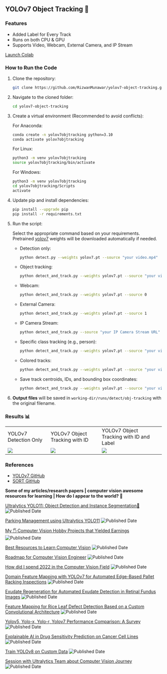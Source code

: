 ## YOLOv7 Object Tracking 🚀

### Features
- Added Label for Every Track
- Runs on both CPU & GPU
- Supports Video, Webcam, External Camera, and IP Stream

[Launch Colab](https://colab.research.google.com/drive/1xrB76UQ_LaVaBAxfTi8-a9dIcazmxD5b?usp=sharing)

### How to Run the Code

1. Clone the repository:
   
    ```bash
    git clone https://github.com/RizwanMunawar/yolov7-object-tracking.git
    ```
3. Navigate to the cloned folder:
    ```bash
    cd yolov7-object-tracking
    ```

4. Create a virtual environment (Recommended to avoid conflicts):

    For Anaconda:
    ```bash
    conda create -n yolov7objtracking python=3.10
    conda activate yolov7objtracking
    ```

    For Linux:
    ```bash
    python3 -m venv yolov7objtracking
    source yolov7objtracking/bin/activate
    ```

    For Windows:
    ```bash
    python3 -m venv yolov7objtracking
    cd yolov7objtracking/Scripts
    activate
    ```

5. Update pip and install dependencies:
    ```bash
    pip install --upgrade pip
    pip install -r requirements.txt
    ```

6. Run the script:

    Select the appropriate command based on your requirements. Pretrained [yolov7](https://github.com/WongKinYiu/yolov7/releases/download/v0.1/yolov7.pt) weights will be downloaded automatically if needed.

    - Detection only:
      ```bash
      python detect.py --weights yolov7.pt --source "your video.mp4"
      ```

    - Object tracking:
      ```bash
      python detect_and_track.py --weights yolov7.pt --source "your video.mp4"
      ```

    - Webcam:
      ```bash
      python detect_and_track.py --weights yolov7.pt --source 0
      ```

    - External Camera:
      ```bash
      python detect_and_track.py --weights yolov7.pt --source 1
      ```

    - IP Camera Stream:
      ```bash
      python detect_and_track.py --source "your IP Camera Stream URL" --device 0
      ```

    - Specific class tracking (e.g., person):
      ```bash
      python detect_and_track.py --weights yolov7.pt --source "your video.mp4" --classes 0
      ```

    - Colored tracks:
      ```bash
      python detect_and_track.py --weights yolov7.pt --source "your video.mp4" --colored-trk
      ```

    - Save track centroids, IDs, and bounding box coordinates:
      ```bash
      python detect_and_track.py --weights yolov7.pt --source "your video.mp4" --save-txt --save-bbox-dim
      ```

7. **Output files** will be saved in `working-dir/runs/detect/obj-tracking` with the original filename.

### Results 📊
<table>
  <tr>
    <td>YOLOv7 Detection Only</td>
    <td>YOLOv7 Object Tracking with ID</td>
    <td>YOLOv7 Object Tracking with ID and Label</td>
  </tr>
  <tr>
    <td><img src="https://user-images.githubusercontent.com/62513924/196107891-bb8124de-99c6-4039-b556-2ade403bd985.png"></td>
    <td><img src="https://user-images.githubusercontent.com/62513924/185798283-0455ce49-4359-4e52-8d69-fd30dd61c5b4.png"></td>
    <td><img src="https://user-images.githubusercontent.com/62513924/191241661-ed5b87eb-5c8c-49bc-8301-531ee86f3b38.png"></td>
  </tr>
</table>

### References

- [YOLOv7 GitHub](https://github.com/WongKinYiu/yolov7)
- [SORT GitHub](https://github.com/abewley/sort)

**Some of my articles/research papers | computer vision awesome resources for learning | How do I appear to the world? 🚀**

[Ultralytics YOLO11: Object Detection and Instance Segmentation🤯](https://muhammadrizwanmunawar.medium.com/ultralytics-yolo11-object-detection-and-instance-segmentation-88ef0239a811) ![Published Date](https://img.shields.io/badge/published_Date-2024--10--27-brightgreen)

[Parking Management using Ultralytics YOLO11](https://muhammadrizwanmunawar.medium.com/parking-management-using-ultralytics-yolo11-fba4c6bc62bc) ![Published Date](https://img.shields.io/badge/published_Date-2024--11--10-brightgreen)

[My 🖐️Computer Vision Hobby Projects that Yielded Earnings](https://muhammadrizwanmunawar.medium.com/my-️computer-vision-hobby-projects-that-yielded-earnings-7923c9b9eead) ![Published Date](https://img.shields.io/badge/published_Date-2023--09--10-brightgreen)

[Best Resources to Learn Computer Vision](https://muhammadrizwanmunawar.medium.com/best-resources-to-learn-computer-vision-311352ed0833) ![Published Date](https://img.shields.io/badge/published_Date-2023--06--30-brightgreen)

[Roadmap for Computer Vision Engineer](https://medium.com/augmented-startups/roadmap-for-computer-vision-engineer-45167b94518c)  ![Published Date](https://img.shields.io/badge/published_Date-2022--08--07-brightgreen)

[How did I spend 2022 in the Computer Vision Field](https://www.linkedin.com/pulse/how-did-i-spend-2022-computer-vision-field-muhammad-rizwan-munawar) ![Published Date](https://img.shields.io/badge/published_Date-2022--12--20-brightgreen)

[Domain Feature Mapping with YOLOv7 for Automated Edge-Based Pallet Racking Inspections](https://www.mdpi.com/1424-8220/22/18/6927) ![Published Date](https://img.shields.io/badge/published_Date-2022--09--13-brightgreen)

[Exudate Regeneration for Automated Exudate Detection in Retinal Fundus Images](https://ieeexplore.ieee.org/document/9885192) ![Published Date](https://img.shields.io/badge/published_Date-2022--09--12-brightgreen)

[Feature Mapping for Rice Leaf Defect Detection Based on a Custom Convolutional Architecture](https://www.mdpi.com/2304-8158/11/23/3914) ![Published Date](https://img.shields.io/badge/published_Date-2022--12--04-brightgreen)

[Yolov5, Yolo-x, Yolo-r, Yolov7 Performance Comparison: A Survey](https://aircconline.com/csit/papers/vol12/csit121602.pdf)  ![Published Date](https://img.shields.io/badge/published_Date-2022--09--24-brightgreen)

[Explainable AI in Drug Sensitivity Prediction on Cancer Cell Lines](https://ieeexplore.ieee.org/document/9922931)  ![Published Date](https://img.shields.io/badge/published_Date-2022--09--23-brightgreen)

[Train YOLOv8 on Custom Data](https://medium.com/augmented-startups/train-yolov8-on-custom-data-6d28cd348262)  ![Published Date](https://img.shields.io/badge/published_Date-2022--09--23-brightgreen)

[Session with Ultralytics Team about Computer Vision Journey](https://www.ultralytics.com/blog/becoming-a-computer-vision-engineer)  ![Published Date](https://img.shields.io/badge/published_Date-2022--11--15-brightgreen)
